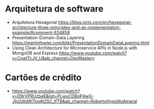 # Arquitetura de software
- Arquitetura Hexagonal https://blog.octo.com/en/hexagonal-architecture-three-principles-and-an-implementation-example/#comment-634858
- Presentation-Domain-Data Layering https://martinfowler.com/bliki/PresentationDomainDataLayering.html
- Using Clean Architecture for Microservice APIs in Node.js with MongoDB and Express https://www.youtube.com/watch?v=CnailTcJV_U&ab_channel=DevMastery

# Cartões de crédito
- https://www.youtube.com/watch?v=D9rVPRUzbeE&list=PLwuCDBoP4wG-Jtg2dtdW7IoqN2SC_tfTB&ab_channel=RobertoHypolitoAmaral
